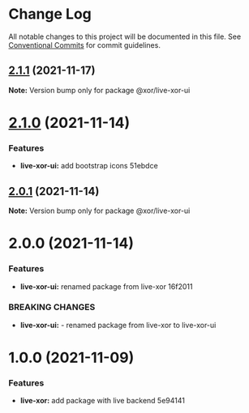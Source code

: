 # Change Log

All notable changes to this project will be documented in this file.
See [Conventional Commits](https://conventionalcommits.org) for commit guidelines.

## [2.1.1](/compare/@xor/live-xor-ui@2.1.0...@xor/live-xor-ui@2.1.1) (2021-11-17)

**Note:** Version bump only for package @xor/live-xor-ui





# [2.1.0](/compare/@xor/live-xor-ui@2.0.1...@xor/live-xor-ui@2.1.0) (2021-11-14)


### Features

* **live-xor-ui:** add bootstrap icons 51ebdce





## [2.0.1](/compare/@xor/live-xor-ui@2.0.0...@xor/live-xor-ui@2.0.1) (2021-11-14)

**Note:** Version bump only for package @xor/live-xor-ui





# 2.0.0 (2021-11-14)


### Features

* **live-xor-ui:** renamed package from live-xor 16f2011


### BREAKING CHANGES

* **live-xor-ui:** - renamed package from live-xor to live-xor-ui





# 1.0.0 (2021-11-09)


### Features

* **live-xor:** add package with live backend 5e94141
